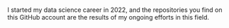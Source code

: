 # 
I started my data science career in 2022, and the repositories you find on this GitHub account are the results of my ongoing efforts in this field.
